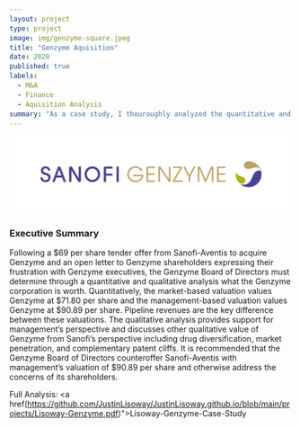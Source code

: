 ```yaml
---
layout: project
type: project
image: img/genzyme-square.jpeg
title: "Genzyme Aquisition"
date: 2020
published: true
labels:
  - M&A
  - Finance
  - Aquisition Analysis
summary: "As a case study, I thouroughly analyzed the quantitative and qualitative aspects of the Sanofi-Aventis Genzyme aquisiton to be presented to Genzyme's board of directors."
---
```


<div class="text-center p-4">
  <img width="600px" src="../img/genzyme.jpeg" class="img-thumbnail" >
</div>

### Executive Summary

Following a $69 per share tender offer from Sanofi-Aventis to acquire Genzyme and an open letter to Genzyme shareholders expressing their frustration with Genzyme executives, the Genzyme Board of Directors must determine through a quantitative and qualitative analysis what the Genzyme corporation is worth. Quantitatively, the market-based valuation values Genzyme at $71.80 per share and the management-based valuation values Genzyme at $90.89 per share. Pipeline revenues are the key difference between these valuations. The qualitative analysis provides support for management’s perspective and discusses other qualitative value of Genzyme from Sanofi’s perspective including drug diversification, market penetration, and complementary patent cliffs. It is recommended that the Genzyme Board of Directors counteroffer Sanofi-Aventis with management’s valuation of $90.89 per share and otherwise address the concerns of its shareholders.

Full Analysis: <a href(https://github.com/JustinLisoway/JustinLisoway.github.io/blob/main/projects/Lisoway-Genzyme.pdf)"><i class="large github icon "></i>Lisoway-Genzyme-Case-Study</a>
